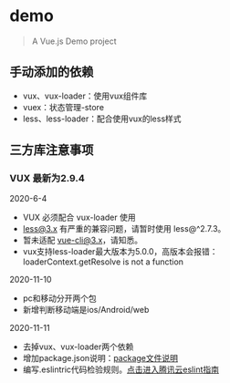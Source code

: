 # demo

> A Vue.js Demo project

## 手动添加的依赖
- vux、vux-loader：使用vux组件库
- vuex：状态管理-store
- less、less-loader：配合使用vux的less样式

## 三方库注意事项
### VUX 最新为2.9.4
2020-6-4

+ VUX 必须配合 vux-loader 使用
+ less@3.x 有严重的兼容问题，请暂时使用 less@^2.7.3。
+ 暂未适配 vue-cli@3.x，请知悉。
+ vux支持less-loader最大版本为5.0.0，高版本会报错：loaderContext.getResolve is not a function

2020-11-10

+ pc和移动分开两个包
+ 新增判断移动端是ios/Android/web

2020-11-11

+ 去掉vux、vux-loader两个依赖
+ 增加package.json说明：[package文件说明](./packageexplain.md)
+ 编写.eslintric代码检验规则。[点击进入腾讯云eslint指南](https://cloud.tencent.com/developer/chapter/12617)
